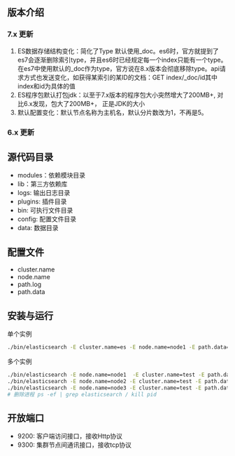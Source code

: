 ## 版本介绍

### 7.x 更新
1. ES数据存储结构变化：简化了Type 默认使用_doc。es6时，官方就提到了es7会逐渐删除索引type，并且es6时已经规定每一个index只能有一个type。在es7中使用默认的_doc作为type，官方说在8.x版本会彻底移除type。api请求方式也发送变化，如获得某索引的某ID的文档：GET index/_doc/id其中index和id为具体的值
2. ES程序包默认打包jdk：以至于7.x版本的程序包大小突然增大了200MB+, 对比6.x发现，包大了200MB+， 正是JDK的大小
3. 默认配置变化：默认节点名称为主机名，默认分片数改为1，不再是5。


### 6.x 更新


## 源代码目录
- modules：依赖模块目录
- lib：第三方依赖库
- logs: 输出日志目录
- plugins: 插件目录
- bin: 可执行文件目录
- config: 配置文件目录
- data: 数据目录 

## 配置文件
- cluster.name
- node.name
- path.log
- path.data

## 安装与运行

单个实例
```bash
./bin/elasticsearch -E cluster.name=es -E node.name=node1 -E path.data=node1 -d 
```

多个实例
```bash
./bin/elasticsearch -E node.name=node1  -E cluster.name=test -E path.data=node1_data -d
./bin/elasticsearch -E node.name=node2 -E cluster.name=test -E path.data=node2_data -d
./bin/elasticsearch -E node.name=node3 -E cluster.name=test -E path.data=node3_data -d
# 删除进程 ps -ef | grep elasticsearch / kill pid
```

## 开放端口
- 9200: 客户端访问接口，接收Http协议
- 9300: 集群节点间通讯接口，接收tcp协议
